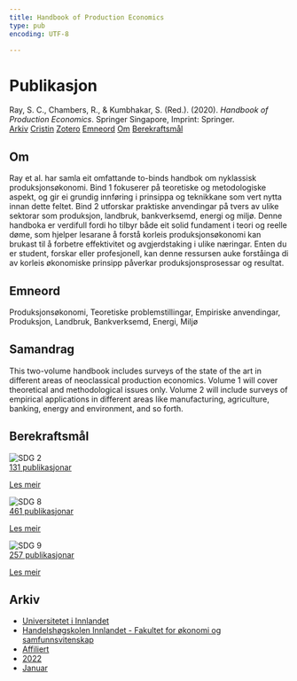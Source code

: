 ```yaml
---
title: Handbook of Production Economics
type: pub
encoding: UTF-8

---
```

<h1>Publikasjon</h1>
<article id="csl-bib-container-DP743DS7" class="csl-bib-container">
  <div class="csl-bib-body"> <div class="csl-entry">Ray, S. C., Chambers, R., &#38; Kumbhakar, S. (Red.). (2020). <i>Handbook of Production Economics</i>. Springer Singapore, Imprint: Springer.</div> </div>
  <div class="csl-bib-buttons">
    <a href="#taxonomy-article-DP743DS7" alt="archive" class="csl-bib-button">Arkiv</a>
    <a href="https://app.cristin.no/results/show.jsf?id=1994657" alt="Cristin" class="csl-bib-button">Cristin</a>
    <a href="http://zotero.org/groups/5881554/items/DP743DS7" alt="Zotero" class="csl-bib-button">Zotero</a>
    <a href="#keywords-article-DP743DS7" alt="keywords" class="csl-bib-button">Emneord</a>
    <a href="#about-article-DP743DS7" alt="about_pub" class="csl-bib-button">Om</a>
    <a href="#sdg-article-DP743DS7" alt="sdg" class="csl-bib-button">Berekraftsmål</a>
  </div>
  <div id="csl-bib-meta-container-DP743DS7"></div>
</article>
<div id="csl-bib-meta-DP743DS7" class="csl-bib-meta">
  <article id="about-article-DP743DS7" class="about_pub-article">
    <h1>Om</h1>
    Ray et al. har samla eit omfattande to-binds handbok om nyklassisk produksjonsøkonomi. Bind 1 fokuserer på teoretiske og metodologiske aspekt, og gir ei grundig innføring i prinsippa og teknikkane som vert nytta innan dette feltet. Bind 2 utforskar praktiske anvendingar på tvers av ulike sektorar som produksjon, landbruk, bankverksemd, energi og miljø. Denne handboka er verdifull fordi ho tilbyr både eit solid fundament i teori og reelle døme, som hjelper lesarane å forstå korleis produksjonsøkonomi kan brukast til å forbetre effektivitet og avgjerdstaking i ulike næringar. Enten du er student, forskar eller profesjonell, kan denne ressursen auke forståinga di av korleis økonomiske prinsipp påverkar produksjonsprosessar og resultat.
  </article>
  <article id="keywords-article-DP743DS7" class="keywords-article">
    <h1>Emneord</h1>
    Produksjonsøkonomi, Teoretiske problemstillingar, Empiriske anvendingar, Produksjon, Landbruk, Bankverksemd, Energi, Miljø
  </article>
  <article id="abstract-article-DP743DS7" class="abstract-article">
    <h1>Samandrag</h1>
    This two-volume handbook includes surveys of the state of the art in different areas of neoclassical production economics. Volume 1 will cover theoretical and methodological issues only. Volume 2 will include surveys of empirical applications in different areas like manufacturing, agriculture, banking, energy and environment, and so forth.
  </article>
  <article id="sdg-article-DP743DS7" class="sdg-article">
    <h1>Berekraftsmål</h1>
    <div class="sdg-container"><div id="sdg2" class="sdg">
        <img src="{{< params subfolder >}}images/sdg/sdg02_nn.png" class="image" alt="SDG 2">
        <div class="sdg-overlay">
          <a href="{{< params subfolder >}}nn/archive/?sdg=2#archive" class="sdg-publication-count"><span>131</span> publikasjonar</a>
          <p><a href="https://fn.no/om-fn/fns-baerekraftsmaal/utrydde-sult?lang=nno-NO" class="sdg-read-more">Les meir</a></p>
        </div>
      </div> <div id="sdg8" class="sdg">
        <img src="{{< params subfolder >}}images/sdg/sdg08_nn.png" class="image" alt="SDG 8">
        <div class="sdg-overlay">
          <a href="{{< params subfolder >}}nn/archive/?sdg=8#archive" class="sdg-publication-count"><span>461</span> publikasjonar</a>
          <p><a href="https://fn.no/om-fn/fns-baerekraftsmaal/anstendig-arbeid-og-oekonomisk-vekst?lang=nno-NO" class="sdg-read-more">Les meir</a></p>
        </div>
      </div> <div id="sdg9" class="sdg">
        <img src="{{< params subfolder >}}images/sdg/sdg09_nn.png" class="image" alt="SDG 9">
        <div class="sdg-overlay">
          <a href="{{< params subfolder >}}nn/archive/?sdg=9#archive" class="sdg-publication-count"><span>257</span> publikasjonar</a>
          <p><a href="https://fn.no/om-fn/fns-baerekraftsmaal/industri-innovasjon-og-infrastruktur?lang=nno-NO" class="sdg-read-more">Les meir</a></p>
        </div>
      </div></div>
  </article>
  <article id="taxonomy-article-DP743DS7" class="taxonomy-article">
    <h1>Arkiv</h1>
    <ul>
      <li><a href="{{< params subfolder >}}nn/archive/?key=3DCRN523">Universitetet i Innlandet</a></li>
      <li><a href="{{< params subfolder >}}nn/archive/?key=DU8Q9LN9">Handelshøgskolen Innlandet - Fakultet for økonomi og samfunnsvitenskap</a></li>
      <li><a href="{{< params subfolder >}}nn/archive/?key=9ESJ3S3Z">Affiliert</a></li>
      <li><a href="{{< params subfolder >}}nn/archive/?key=6MJKVR8K">2022</a></li>
      <li><a href="{{< params subfolder >}}nn/archive/?key=Z3PNBMRH">Januar</a></li>
    </ul>
  </article>
</div>
